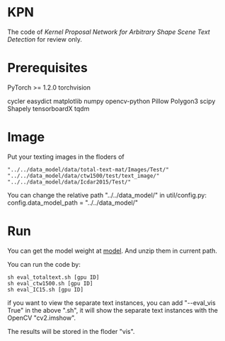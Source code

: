# KPN
The code of *Kernel Proposal Network for Arbitrary Shape Scene Text Detection* for review only.

# Prerequisites
PyTorch >= 1.2.0
torchvision

cycler
easydict
matplotlib
numpy
opencv-python
Pillow
Polygon3
scipy
Shapely
tensorboardX
tqdm

# Image
Put your texting images in the floders of 
```
"../../data_model/data/total-text-mat/Images/Test/"
"../../data_model/data/ctw1500/test/text_image/"
"../../data_model/data/Icdar2015/Test/" 
```

You can change the relative path "../../data_model/" in util/config.py: config.data_model_path = "../../data_model/"


# Run
You can get the model weight at [model](https://drive.google.com/file/d/1WvJUTggqYXBkKtu3vSvIJQ_A7b7ZYER9/view?usp=sharing). And unzip them in current path.

You can run the code by:
```
sh eval_totaltext.sh [gpu ID]
sh eval_ctw1500.sh [gpu ID]
sh eval_IC15.sh [gpu ID]
```
if you want to view the separate text instances, you can add "--eval_vis True" in the above ".sh", it will show the separate text instances with the OpenCV "cv2.imshow".

The results will be stored in the floder "vis".
